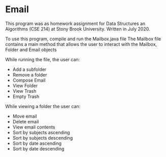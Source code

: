 # Email

This program was as homework assignment for Data Structures an Algorithms (CSE 214) at Stony Brook University. Written in July 2020.

To use this program, compile and run the Mailbox.java file
The Mailbox file contains a main method that allows the user to interact with the Mailbox, Folder and Email objects

While running the file, the user can:
- Add a subfolder
- Remove a folder
- Compose Email
- View Folder
- View Trash 
- Empty Trash

While viewing a folder the user can:
- Move email
- Delete email
- View email contents
- Sort by subjects ascending
- Sort by subjects descending
- Sort by date ascending
- Sort by date descending
